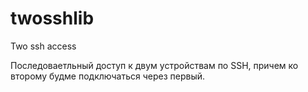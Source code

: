 # twosshlib
Two ssh access

Последоваетльный доступ к двум устройствам по SSH, причем ко второму будме подключаться через первый.

